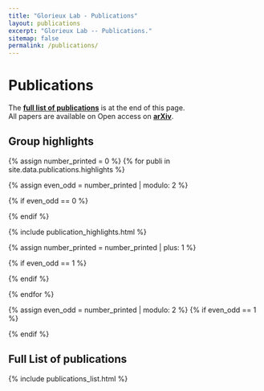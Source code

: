 ```yaml
---
title: "Glorieux Lab - Publications"
layout: publications
excerpt: "Glorieux Lab -- Publications."
sitemap: false
permalink: /publications/
---
```


# Publications

The **[full list of publications](#full-list-of-publications)** is at the end of this page. <br>
 All papers are available on Open access on **[arXiv](https://arxiv.org/a/glorieux_q_1.html)**.

## Group highlights

{% assign number_printed = 0 %}
{% for publi in site.data.publications.highlights %}

{% assign even_odd = number_printed | modulo: 2 %}

{% if even_odd == 0 %}
<div class="row">
{% endif %}

<!-- Highlights -->
{% include publication_highlights.html  %}

{% assign number_printed = number_printed | plus: 1 %}

{% if even_odd == 1 %}
</div>
{% endif %}

{% endfor %}

{% assign even_odd = number_printed | modulo: 2 %}
{% if even_odd == 1 %}
</div>
{% endif %}



## Full List of publications

{% include publications_list.html %}

